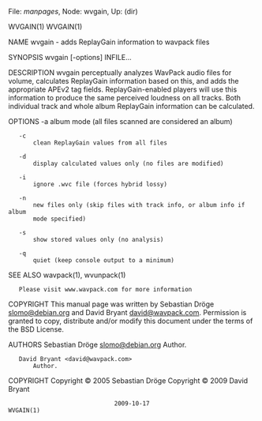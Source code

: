 File: *manpages*,  Node: wvgain,  Up: (dir)

WVGAIN(1)                                                            WVGAIN(1)



NAME
       wvgain - adds ReplayGain information to wavpack files

SYNOPSIS
       wvgain [-options] INFILE...

DESCRIPTION
       wvgain perceptually analyzes WavPack audio files for volume, calculates
       ReplayGain information based on this, and adds the appropriate APEv2
       tag fields. ReplayGain-enabled players will use this information to
       produce the same perceived loudness on all tracks. Both individual
       track and whole album ReplayGain information can be calculated.

OPTIONS
       -a
           album mode (all files scanned are considered an album)

       -c
           clean ReplayGain values from all files

       -d
           display calculated values only (no files are modified)

       -i
           ignore .wvc file (forces hybrid lossy)

       -n
           new files only (skip files with track info, or album info if album
           mode specified)

       -s
           show stored values only (no analysis)

       -q
           quiet (keep console output to a minimum)

SEE ALSO
       wavpack(1), wvunpack(1)

       Please visit www.wavpack.com for more information

COPYRIGHT
       This manual page was written by Sebastian Dröge <slomo@debian.org> and
       David Bryant <david@wavpack.com>. Permission is granted to copy,
       distribute and/or modify this document under the terms of the BSD
       License.

AUTHORS
       Sebastian Dröge <slomo@debian.org>
           Author.

       David Bryant <david@wavpack.com>
           Author.

COPYRIGHT
       Copyright © 2005 Sebastian Dröge
       Copyright © 2009 David Bryant



                                  2009-10-17                         WVGAIN(1)
